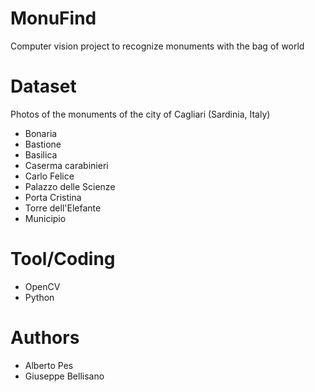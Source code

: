 # MonuFind
Computer vision project to recognize monuments with the bag of world

# Dataset
Photos of the monuments of the city of Cagliari (Sardinia, Italy)
- Bonaria
- Bastione
- Basilica
- Caserma carabinieri
- Carlo Felice
- Palazzo delle Scienze
- Porta Cristina
- Torre dell'Elefante
- Municipio

# Tool/Coding
- OpenCV
- Python

# Authors
- Alberto Pes
- Giuseppe Bellisano
